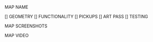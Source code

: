 MAP NAME

[] GEOMETRY
[] FUNCTIONALITY
[] PICKUPS
[] ART PASS
[] TESTING

MAP SCREENSHOTS

MAP VIDEO